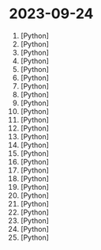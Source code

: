 # 2023-09-24

1. [](https://github.comundefined "The Python micro framework for building web applications.") [Python]
2. [](https://github.comundefined "Clone a voice in 5 seconds to generate arbitrary speech in real-time") [Python]
3. [](https://github.comundefined "The best and simplest free open source website change detection, restock monitor and notification service. Restock Monitor, change detection. Designed for simplicity - Simply monitor which websites had a text change for free. Free Open source web page change detection, Website defacement monitoring, Price change and Price Drop notification") [Python]
4. [](https://github.comundefined "Optional static typing for Python") [Python]
5. [](https://github.comundefined "InternLM has open-sourced a 7 and 20 billion parameter base models and chat models tailored for practical scenarios and the training system.") [Python]
6. [](https://github.comundefined "Specify what you want it to build, the AI asks for clarification, and then builds it.") [Python]
7. [](https://github.comundefined "kani (カニ) is a highly hackable microframework for chat-based language models with tool usage/function calling.") [Python]
8. [](https://github.comundefined "Open source code for AlphaFold.") [Python]
9. [](https://github.comundefined "Python packaging and dependency management made easy") [Python]
10. [](https://github.comundefined "Ansible is a radically simple IT automation platform that makes your applications and systems easier to deploy and maintain. Automate everything from code deployment to network configuration to cloud management, in a language that approaches plain English, using SSH, with no agents to install on remote systems. https://docs.ansible.com.") [Python]
11. [](https://github.comundefined "The fundamental package for scientific computing with Python.") [Python]
12. [](https://github.comundefined "") [Python]
13. [](https://github.comundefined "Install Jenkins, configure Docker as slave, set up cicd, deploy applications to k8s using Argo CD in GitOps way.") [Python]
14. [](https://github.comundefined "👑 Easy-to-use and powerful NLP and LLM library with 🤗 Awesome model zoo, supporting wide-range of NLP tasks from research to industrial applications, including 🗂Text Classification, 🔍 Neural Search, ❓ Question Answering, ℹ️ Information Extraction, 📄 Document Intelligence, 💌 Sentiment Analysis etc.") [Python]
15. [](https://github.comundefined "Machine Learning Engineering Guides and Tools") [Python]
16. [](https://github.comundefined "🕸 Web apps in pure Python 🐍") [Python]
17. [](https://github.comundefined "A curated list of awesome Machine Learning frameworks, libraries and software.") [Python]
18. [](https://github.comundefined "An all-in-one hacking tool to remotely exploit Android devices using ADB and Metasploit-Framework to get a Meterpreter session.") [Python]
19. [](https://github.comundefined "") [Python]
20. [](https://github.comundefined "Code and models for NExT-GPT: Any-to-Any Multimodal Large Language Model") [Python]
21. [](https://github.comundefined "12306智能刷票，订票") [Python]
22. [](https://github.comundefined "A collective list of free APIs") [Python]
23. [](https://github.comundefined "Replace Splunk in your small company with this one weird trick!") [Python]
24. [](https://github.comundefined "The uncompromising Python code formatter") [Python]
25. [](https://github.comundefined "[ICCV 2023] ProPainter: Improving Propagation and Transformer for Video Inpainting") [Python]
